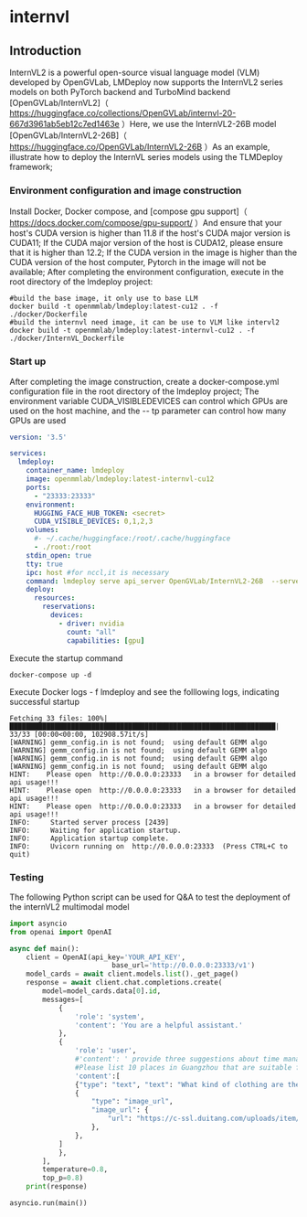 # internvl

## Introduction

InternVL2 is a powerful open-source visual language model (VLM) developed by OpenGVLab, LMDeploy now supports the InternVL2 series models on both PyTorch backend and TurboMind backend \[OpenGVLab/InternVL2\]（ https://huggingface.co/collections/OpenGVLab/internvl-20-667d3961ab5eb12c7ed1463e ）Here, we use the InternVL2-26B model \[OpenGVLab/InternVL2-26B\]（ https://huggingface.co/OpenGVLab/InternVL2-26B ）As an example, illustrate how to deploy the InternVL series models using the TLMDeploy framework;

### Environment configuration and image construction

Install Docker, Docker compose, and \[compose gpu support\]（ https://docs.docker.com/compose/gpu-support/ ）And ensure that your host's CUDA version is higher than 11.8 if the host's CUDA major version is CUDA11; If the CUDA major version of the host is CUDA12, please ensure that it is higher than 12.2; If the CUDA version in the image is higher than the CUDA version of the host computer, Pytorch in the image will not be available; After completing the environment configuration, execute in the root directory of the lmdeploy project:

```shell
#build the base image, it only use to base LLM
docker build -t openmmlab/lmdeploy:latest-cu12 . -f ./docker/Dockerfile
#build the internvl need image, it can be use to VLM like intervl2
docker build -t openmmlab/lmdeploy:latest-internvl-cu12 . -f ./docker/InternVL_Dockerfile
```

### Start up

After completing the image construction, create a docker-compose.yml configuration file in the root directory of the lmdeploy project; The environment variable CUDA_VISIBLEDEVICES can control which GPUs are used on the host machine, and the -- tp parameter can control how many GPUs are used

```yaml
version: '3.5'

services:
  lmdeploy:
    container_name: lmdeploy
    image: openmmlab/lmdeploy:latest-internvl-cu12
    ports:
      - "23333:23333"
    environment:
      HUGGING_FACE_HUB_TOKEN: <secret>
      CUDA_VISIBLE_DEVICES: 0,1,2,3
    volumes:
      #- ~/.cache/huggingface:/root/.cache/huggingface
      - ./root:/root
    stdin_open: true
    tty: true
    ipc: host #for nccl,it is necessary
    command: lmdeploy serve api_server OpenGVLab/InternVL2-26B  --server-name 0.0.0.0 --server-port 23333  --tp 4 --model-name internvl2-internlm2 --cache-max-entry-count 0.5
    deploy:
      resources:
        reservations:
          devices:
            - driver: nvidia
              count: "all"
              capabilities: [gpu]
```

Execute the startup command

```shell
docker-compose up -d
```

Execute Docker logs - f lmdeploy and see the folllowing logs, indicating successful startup

```shell
Fetching 33 files: 100%|█████████████████████████████████████████████████████████████████| 33/33 [00:00<00:00, 102908.57it/s]
[WARNING] gemm_config.in is not found;  using default GEMM algo
[WARNING] gemm_config.in is not found;  using default GEMM algo
[WARNING] gemm_config.in is not found;  using default GEMM algo
[WARNING] gemm_config.in is not found;  using default GEMM algo
HINT:    Please open  http://0.0.0.0:23333   in a browser for detailed api usage!!!
HINT:    Please open  http://0.0.0.0:23333   in a browser for detailed api usage!!!
HINT:    Please open  http://0.0.0.0:23333   in a browser for detailed api usage!!!
INFO:     Started server process [2439]
INFO:     Waiting for application startup.
INFO:     Application startup complete.
INFO:     Uvicorn running on  http://0.0.0.0:23333  (Press CTRL+C to quit)
```

### Testing

The following Python script can be used for Q&A to test the deployment of the internVL2 multimodal model

```python
import asyncio
from openai import OpenAI

async def main():
    client = OpenAI(api_key='YOUR_API_KEY',
                         base_url='http://0.0.0.0:23333/v1')
    model_cards = await client.models.list()._get_page()
    response = await client.chat.completions.create(
        model=model_cards.data[0].id,
        messages=[
            {
                'role': 'system',
                'content': 'You are a helpful assistant.'
            },
            {
                'role': 'user',
                #'content': ' provide three suggestions about time management'
                #Please list 10 places in Guangzhou that are suitable for taking girls shopping
                'content':[
                {"type": "text", "text": "What kind of clothing are the characters wearing in the picture?"},
                {
                    "type": "image_url",
                    "image_url": {
                        "url": "https://c-ssl.duitang.com/uploads/item/201707/12/20170712134209_chaxS.jpeg",
                    },
                },
            ]
            },
        ],
        temperature=0.8,
        top_p=0.8)
    print(response)

asyncio.run(main())
```
